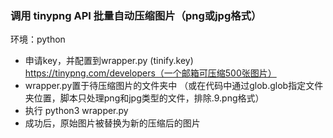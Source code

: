 ### 调用 tinypng API 批量自动压缩图片（png或jpg格式）
环境：python

- 申请key，并配置到wrapper.py (tinify.key)
https://tinypng.com/developers（一个邮箱可压缩500张图片）
- wrapper.py置于待压缩图片的文件夹中
（或在代码中通过glob.glob指定文件夹位置，脚本只处理png和jpg类型的文件，排除.9.png格式）
- 执行 python3 wrapper.py
- 成功后，原始图片被替换为新的压缩后的图片
